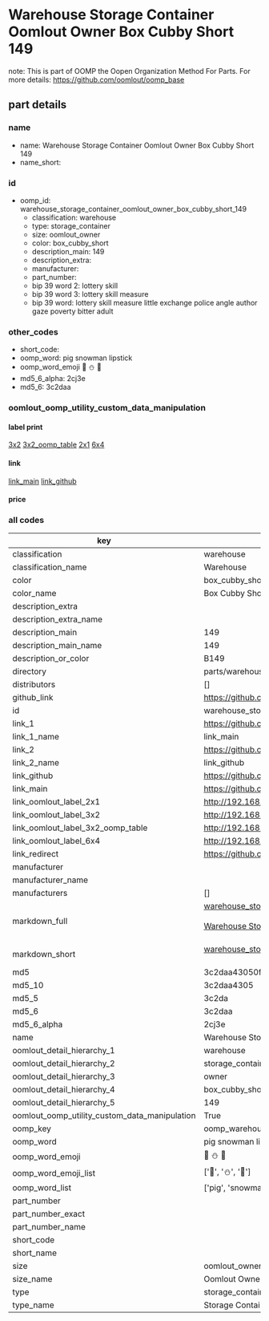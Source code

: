 # Warehouse Storage Container Oomlout Owner Box Cubby Short 149  

note: This is part of OOMP the Oopen Organization Method For Parts. For more details: https://github.com/oomlout/oomp_base

##  part details
  







### name
* name: Warehouse Storage Container Oomlout Owner Box Cubby Short 149
* name_short: 
### id
* oomp_id: warehouse_storage_container_oomlout_owner_box_cubby_short_149
  * classification: warehouse
  * type: storage_container
  * size: oomlout_owner
  * color: box_cubby_short
  * description_main: 149
  * description_extra: 
  * manufacturer: 
  * part_number: 
  * bip 39 word 2: lottery skill
  * bip 39 word 3: lottery skill measure
  * bip 39 word: lottery skill measure little exchange police angle author gaze poverty bitter adult

### other_codes
* short_code: 
* oomp_word: pig snowman lipstick
* oomp_word_emoji :pig: :snowman: :lipstick:
* md5_6_alpha: 2cj3e
* md5_6: 3c2daa






### oomlout_oomp_utility_custom_data_manipulation
#### label print
[3x2](http://192.168.1.245:1112/?label=oomp%202cj3e)
[3x2_oomp_table](http://192.168.1.108:1112/?label=oomp%202cj3e)
[2x1](http://192.168.1.242:1112/?label=oomp%202cj3e)
[6x4](http://192.168.1.55:1112/?label=oomp%202cj3e)    

#### link

[link_main](https://github.com/oomlout/oomlout_oomp_version_1_messy/tree/main/parts/warehouse_storage_container_oomlout_owner_box_cubby_short_149) [link_github](https://github.com/oomlout/oomlout_oomp_version_1_messy/tree/main/parts/warehouse_storage_container_oomlout_owner_box_cubby_short_149)                             

#### price







### all codes 
| key | value |  
| --- | --- |  
| classification | warehouse |  
| classification_name | Warehouse |  
| color | box_cubby_short |  
| color_name | Box Cubby Short |  
| description_extra |  |  
| description_extra_name |  |  
| description_main | 149 |  
| description_main_name | 149 |  
| description_or_color | B149 |  
| directory | parts/warehouse_storage_container_oomlout_owner_box_cubby_short_149 |  
| distributors | [] |  
| github_link | https://github.com/oomlout/oomlout_oomp_part_src/tree/main/parts/warehouse_storage_container_oomlout_owner_box_cubby_short_149 |  
| id | warehouse_storage_container_oomlout_owner_box_cubby_short_149 |  
| link_1 | https://github.com/oomlout/oomlout_oomp_version_1_messy/tree/main/parts/warehouse_storage_container_oomlout_owner_box_cubby_short_149 |  
| link_1_name | link_main |  
| link_2 | https://github.com/oomlout/oomlout_oomp_version_1_messy/tree/main/parts/warehouse_storage_container_oomlout_owner_box_cubby_short_149 |  
| link_2_name | link_github |  
| link_github | https://github.com/oomlout/oomlout_oomp_version_1_messy/tree/main/parts/warehouse_storage_container_oomlout_owner_box_cubby_short_149 |  
| link_main | https://github.com/oomlout/oomlout_oomp_version_1_messy/tree/main/parts/warehouse_storage_container_oomlout_owner_box_cubby_short_149 |  
| link_oomlout_label_2x1 | http://192.168.1.242:1112/?label=oomp%202cj3e |  
| link_oomlout_label_3x2 | http://192.168.1.245:1112/?label=oomp%202cj3e |  
| link_oomlout_label_3x2_oomp_table | http://192.168.1.108:1112/?label=oomp%202cj3e |  
| link_oomlout_label_6x4 | http://192.168.1.55:1112/?label=oomp%202cj3e |  
| link_redirect | https://github.com/oomlout/oomlout_oomp_version_1_messy/tree/main/parts/warehouse_storage_container_oomlout_owner_box_cubby_short_149 |  
| manufacturer |  |  
| manufacturer_name |  |  
| manufacturers | [] |  
| markdown_full | [warehouse_storage_container_oomlout_owner_box_cubby_short_149](none)<br>[](none)<br>[Warehouse Storage Container Oomlout Owner Box Cubby Short 149](none)<br><br> |  
| markdown_short | [warehouse_storage_container_oomlout_owner_box_cubby_short_149](none)<br><br> |  
| md5 | 3c2daa43050f611a9ea7582913f29c20 |  
| md5_10 | 3c2daa4305 |  
| md5_5 | 3c2da |  
| md5_6 | 3c2daa |  
| md5_6_alpha | 2cj3e |  
| name | Warehouse Storage Container Oomlout Owner Box Cubby Short 149 |  
| oomlout_detail_hierarchy_1 | warehouse |  
| oomlout_detail_hierarchy_2 | storage_container |  
| oomlout_detail_hierarchy_3 | owner |  
| oomlout_detail_hierarchy_4 | box_cubby_short |  
| oomlout_detail_hierarchy_5 | 149 |  
| oomlout_oomp_utility_custom_data_manipulation | True |  
| oomp_key | oomp_warehouse_storage_container_oomlout_owner_box_cubby_short_149 |  
| oomp_word | pig snowman lipstick |  
| oomp_word_emoji | :pig: :snowman: :lipstick: |  
| oomp_word_emoji_list | [':pig:', ':snowman:', ':lipstick:'] |  
| oomp_word_list | ['pig', 'snowman', 'lipstick'] |  
| part_number |  |  
| part_number_exact |  |  
| part_number_name |  |  
| short_code |  |  
| short_name |  |  
| size | oomlout_owner |  
| size_name | Oomlout Owner |  
| type | storage_container |  
| type_name | Storage Container |  
